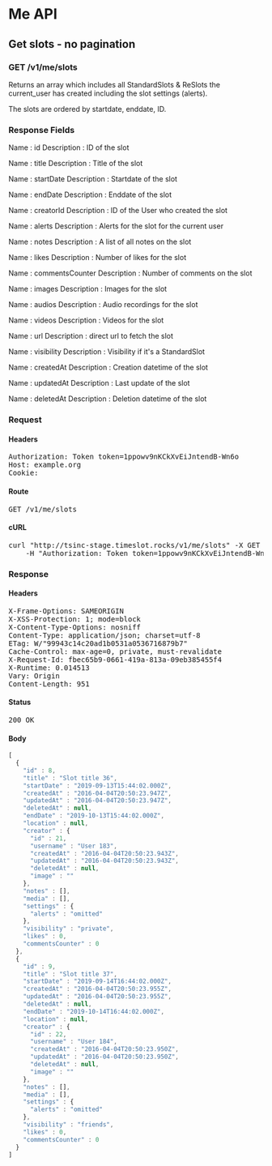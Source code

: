 # Me API

## Get slots - no pagination

### GET /v1/me/slots

Returns an array which includes all StandardSlots &amp; ReSlots the current_user has created including the slot settings (alerts).

The slots are ordered by startdate, enddate, ID.

### Response Fields

Name : id
Description : ID of the slot

Name : title
Description : Title of the slot

Name : startDate
Description : Startdate of the slot

Name : endDate
Description : Enddate of the slot

Name : creatorId
Description : ID of the User who created the slot

Name : alerts
Description : Alerts for the slot for the current user

Name : notes
Description : A list of all notes on the slot

Name : likes
Description : Number of likes for the slot

Name : commentsCounter
Description : Number of comments on the slot

Name : images
Description : Images for the slot

Name : audios
Description : Audio recordings for the slot

Name : videos
Description : Videos for the slot

Name : url
Description : direct url to fetch the slot

Name : visibility
Description : Visibility if it&#39;s a StandardSlot

Name : createdAt
Description : Creation datetime of the slot

Name : updatedAt
Description : Last update of the slot

Name : deletedAt
Description : Deletion datetime of the slot

### Request

#### Headers

<pre>Authorization: Token token=1ppowv9nKCkXvEiJntendB-Wn6o
Host: example.org
Cookie: </pre>

#### Route

<pre>GET /v1/me/slots</pre>

#### cURL

<pre class="request">curl &quot;http://tsinc-stage.timeslot.rocks/v1/me/slots&quot; -X GET \
	-H &quot;Authorization: Token token=1ppowv9nKCkXvEiJntendB-Wn6o&quot;</pre>

### Response

#### Headers

<pre>X-Frame-Options: SAMEORIGIN
X-XSS-Protection: 1; mode=block
X-Content-Type-Options: nosniff
Content-Type: application/json; charset=utf-8
ETag: W/&quot;99943c14c20ad1b0531a0536716879b7&quot;
Cache-Control: max-age=0, private, must-revalidate
X-Request-Id: fbec65b9-0661-419a-813a-09eb385455f4
X-Runtime: 0.014513
Vary: Origin
Content-Length: 951</pre>

#### Status

<pre>200 OK</pre>

#### Body

```javascript
[
  {
    "id" : 8,
    "title" : "Slot title 36",
    "startDate" : "2019-09-13T15:44:02.000Z",
    "createdAt" : "2016-04-04T20:50:23.947Z",
    "updatedAt" : "2016-04-04T20:50:23.947Z",
    "deletedAt" : null,
    "endDate" : "2019-10-13T15:44:02.000Z",
    "location" : null,
    "creator" : {
      "id" : 21,
      "username" : "User 183",
      "createdAt" : "2016-04-04T20:50:23.943Z",
      "updatedAt" : "2016-04-04T20:50:23.943Z",
      "deletedAt" : null,
      "image" : ""
    },
    "notes" : [],
    "media" : [],
    "settings" : {
      "alerts" : "omitted"
    },
    "visibility" : "private",
    "likes" : 0,
    "commentsCounter" : 0
  },
  {
    "id" : 9,
    "title" : "Slot title 37",
    "startDate" : "2019-09-14T16:44:02.000Z",
    "createdAt" : "2016-04-04T20:50:23.955Z",
    "updatedAt" : "2016-04-04T20:50:23.955Z",
    "deletedAt" : null,
    "endDate" : "2019-10-14T16:44:02.000Z",
    "location" : null,
    "creator" : {
      "id" : 22,
      "username" : "User 184",
      "createdAt" : "2016-04-04T20:50:23.950Z",
      "updatedAt" : "2016-04-04T20:50:23.950Z",
      "deletedAt" : null,
      "image" : ""
    },
    "notes" : [],
    "media" : [],
    "settings" : {
      "alerts" : "omitted"
    },
    "visibility" : "friends",
    "likes" : 0,
    "commentsCounter" : 0
  }
]
```
